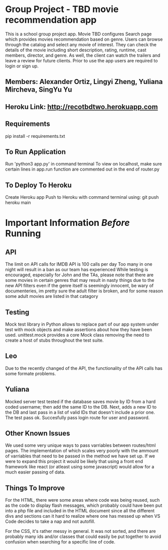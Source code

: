 # Group Project - TBD movie recommendation app

This is a school group project app. Movie TBD configures Search page which provides movies recommendation based on genre. Users can browse through the catalog and select any movie of interest. They can check the details of the movie including short description, rating, runtime, cast members, director, and genre. As well, the client can watch the trailers and leave a review for future clients. Prior to use the app users are required to login or sign up.

## Members: Alexander Ortiz, Lingyi Zheng, Yuliana Mircheva, SingYu Yu

## Heroku Link: http://recotbdtwo.herokuapp.com

## Requirements

pip install -r requirements.txt

## To Run Application

Run 'python3 app.py' in command terminal
To view on localhost, make sure certain lines in app.run function are commented out in the end of router.py

## To Deploy To Heroku

Create Heroku app
Push to Heroku with command terminal using: git push heroku main

# Important Information _Before_ Running

## API

The limit on API calls for IMDB API is 100 calls per day
Too many in one night will result in a ban as our team has experienced
While testing is encouraged, especially for John and the TAs, please note that there are some movies in certain genres that may result in nasty things due to the new API filters even if the genre itself is seemingly innocent, be wary of documenteries, im pretty sure the adult filter is broken, and for some reason some adult movies are listed in that catagory

## Testing

Mock test library in Python allows to replace part of our app system under test with mock objects and make assertions about how they have been used. unittest.mock provides a core Mock class removing the need to create a host of stubs throughout the test suite.

## Leo

Due to the recently changed of the API, the functionality of the API calls has some formate problems.

## Yuliana

Mocked server test tested if the database saves movie by ID from a hard coded username; then add the same ID to the DB. Next, adds a new ID to the DB and last pass in a list of valid IDs that doesn't include a prior one. The test pass ok.
Succesfully pass login route for user and password.

## Other Known Issues

We used some very unique ways to pass varriables between routes/html pages. The implementation of which scales very poorly with the ammount of varriables that need to be passed in the method we have set up. If we were to expand this project it would be likely that using a front end framework like react (or atleast using some javascript) would allow for a much easier passing of data.

## Things To Improve

For the HTML, there were some areas where code was being reused, such as the code to display flash messages, which probably could have been put into a php file and included in the HTML document since all the different divs and sections can it hard to realize where one has messed up when VS Code decides to take a nap and not autofill.

For the CSS, it's rather messy in general. It was not sorted, and there are probably many ids and/or classes that could easily be put together to avoid confusion when searching for a specific line of code.